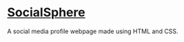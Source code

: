 # [SocialSphere](https://shreekarsharma.github.io/SocialSphere/)

A social media profile webpage made using HTML and CSS.
